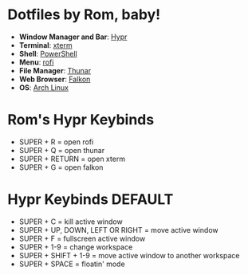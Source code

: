 # Dotfiles by Rom, baby!

- **Window Manager and Bar**: [Hypr](https://github.com/vaxerski/Hypr)
- **Terminal**: [xterm](https://linux.die.net/man/1/xterm)
- **Shell**: [PowerShell](https://github.com/PowerShell/PowerShell)
- **Menu**: [rofi](https://github.com/adi1090x/rofi)
- **File Manager**: [Thunar](https://wiki.archlinux.org/title/thunar)
- **Web Browser**: [Falkon](https://www.falkon.org/)
- **OS**: [Arch Linux](https://wiki.archlinux.org/)

# Rom's Hypr Keybinds 

- SUPER + R = open rofi
- SUPER + Q = open thunar
- SUPER + RETURN = open xterm
- SUPER + G = open falkon

# Hypr Keybinds DEFAULT

- SUPER + C = kill active window
- SUPER + UP, DOWN, LEFT OR RIGHT = move active window
- SUPER + F = fullscreen active window
- SUPER + 1-9 = change workspace
- SUPER + SHIFT + 1-9 = move active window to another workspace
- SUPER + SPACE = floatin' mode
